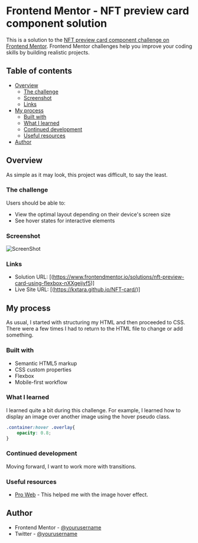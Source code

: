 # Frontend Mentor - NFT preview card component solution

This is a solution to the [NFT preview card component challenge on Frontend Mentor](https://www.frontendmentor.io/challenges/nft-preview-card-component-SbdUL_w0U). Frontend Mentor challenges help you improve your coding skills by building realistic projects. 

## Table of contents

- [Overview](#overview)
  - [The challenge](#the-challenge)
  - [Screenshot](#screenshot)
  - [Links](#links)
- [My process](#my-process)
  - [Built with](#built-with)
  - [What I learned](#what-i-learned)
  - [Continued development](#continued-development)
  - [Useful resources](#useful-resources)
- [Author](#author)

## Overview

As simple as it may look, this project was difficult, to say the least.

### The challenge

Users should be able to:

- View the optimal layout depending on their device's screen size
- See hover states for interactive elements

### Screenshot

![ScreenShot](https://raw.github.com/kxtara/nft-card/main/images/ScreenShot.png)

### Links

- Solution URL: [(https://www.frontendmentor.io/solutions/nft-preview-card-using-flexbox-nXXgeijyf5)]
- Live Site URL: [(https://kxtara.github.io/NFT-card/)]

## My process

As usual, I started with structuring my HTML and then proceeded to CSS. There were a few times I had to return to the HTML file to change or add something.

### Built with

- Semantic HTML5 markup
- CSS custom properties
- Flexbox
- Mobile-first workflow

### What I learned

I learned quite a bit during this challenge. For example, I learned how to display an image over another image using the hover pseudo class.

```css
.container:hover .overlay{
    opacity: 0.8;
}
```

### Continued development

Moving forward, I want to work more with transitions.

### Useful resources

- [Pro Web](https://www.youtube.com/watch?v=Himo9n0BaDw) - This helped me with the image hover effect.


## Author

- Frontend Mentor - [@yourusername](https://www.frontendmentor.io/profile/kxtara)
- Twitter - [@yourusername](https://www.twitter.com/kiarahoheb)


